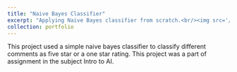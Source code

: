 ```yaml
---
title: "Naive Bayes Classifier"
excerpt: "Applying Naive Bayes classifier from scratch.<br/><img src='/images/bayes.png'>"
collection: portfolio
---
```

This project used a simple naive bayes classifier to classify different comments as five star or a one star rating. This project was a part of assignment in the subject Intro to AI.
